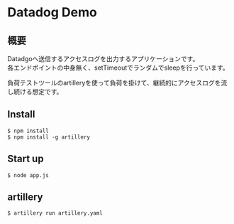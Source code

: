 # Datadog Demo
## 概要
Datadgoへ送信するアクセスログを出力するアプリケーションです。  
各エンドポイントの中身無く、setTimeoutでランダムでsleepを行っています。

負荷テストツールのartilleryを使って負荷を掛けて、継続的にアクセスログを流し続ける想定です。

## Install
```
$ npm install
$ npm install -g artillery
```

## Start up
```
$ node app.js
```

## artillery 
```
$ artillery run artillery.yaml
```

